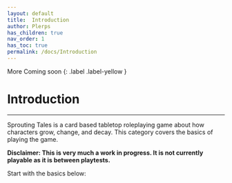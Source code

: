 ```yaml
---
layout: default
title:  Introduction
author: Plerps
has_children: true
nav_order: 1
has_toc: true
permalink: /docs/Introduction
---
```


<div markdown="1">
More Coming soon
{: .label .label-yellow }
</div>

# Introduction

---

Sprouting Tales is a card based tabletop roleplaying game about how characters grow, change, and decay. This category covers the basics of playing the game. 

**Disclaimer: This is very much a work in progress. It is not currently playable as it is between playtests.**

Start with the basics below:

